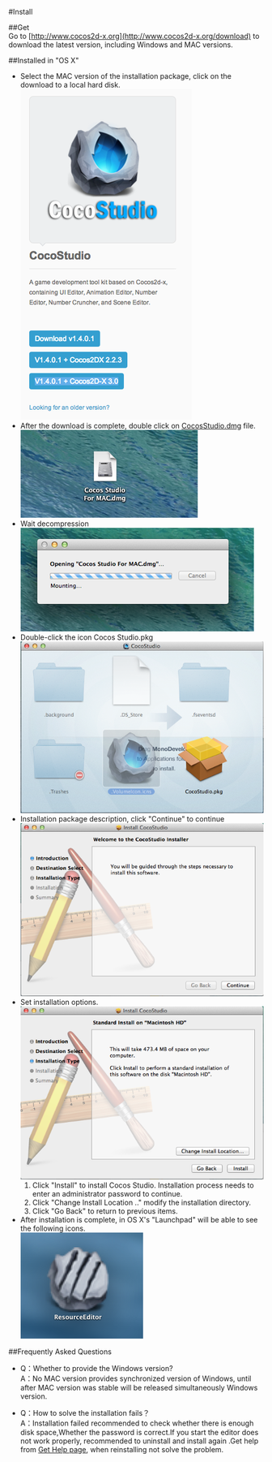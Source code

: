#Install

##Get  
Go to [http://www.cocos2d-x.org](http://www.cocos2d-x.org/download) to download the latest version, including Windows and MAC versions.



##Installed in "OS X"

- Select the MAC version of the installation package, click on the download to a local hard disk.
  ![](./res/1.png) 
- After the download is complete, double click on [CocosStudio.dmg]() file.   
  ![](./res/2.png) 
- Wait decompression 
  ![](./res/3.png) 
- Double-click the icon Cocos Studio.pkg   
  ![](./res/4.png) 
- Installation package description, click "Continue" to continue   
  ![](./res/5.png) 
- Set installation options.  
  ![](./res/6.png) 
	1. Click "Install" to install Cocos Studio. Installation process needs to enter an administrator password to continue.
	2. Click "Change Install Location .." modify the installation directory.
	3. Click "Go Back" to return to previous items.    
- After installation is complete,  in OS X's "Launchpad" will be able to see the following icons.   
  ![](./res/7.png) 



##Frequently Asked Questions
- Q：Whether to provide the Windows version?   
	A：No MAC version provides synchronized version of Windows, until after MAC version was stable will be released simultaneously Windows version.

- Q：How to solve the installation fails？    
   A：Installation failed recommended to check whether there is enough disk space,Whether the password is correct.If you start the editor does not work properly, recommended to uninstall and install again .Get help from [Get Help page](../../contact_support/zh.md), when reinstalling not solve the problem.
